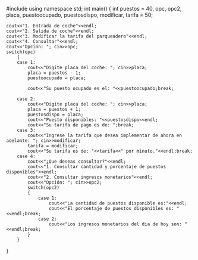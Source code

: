 #include <iostream>
using namespace std;
int main()
{
    int puestos = 40, opc, opc2, placa, puestoocupado, puestosdispo, modificar, tarifa = 50;
    
    cout<<"1. Entrada de coche"<<endl;
    cout<<"2. Salida de coche"<<endl;
    cout<<"3. Modificar la tarifa del parqueadero"<<endl;
    cout<<"4. Consultar"<<endl;
    cout<<"Opción: "; cin>>opc;
    switch(opc)
        {
        case 1:
            cout<<"Digite placa del coche: "; cin>>placa;
            placa = puestos - 1;
            puestoocupado = placa;
            
            cout<<"Su puesto ocupado es el: "<<puestoocupado;break;
            
        case 2:
            cout<<"Digite placa del coche: "; cin>>placa;
            placa = puestos + 1;
            puestosdispo = placa;
            cout<<"Puesto disponibles: "<<puestosdispo<<endl;
            cout<<"Su tarifa de pago es de: ";break;
        case 3:
            cout<<"Ingrese la tarifa que desea implementar de ahora en adelante: "; cin>>modificar;
            tarifa = modificar;
            cout<<"Su tarifa es de: "<<tarifa<<" por minuto."<<endl;break;
        case 4:
            cout<<"¿Que deseas consultar?"<<endl;
            cout<<"1. Consultar cantidad y porcentaje de puestos disponibles"<<endl;
            cout<<"2. Consultar ingresos monetarios"<<endl;
            cout<<"Opción: "; cin>>opc2;
            switch(opc2)
            {
                case 1:
                    cout<<"La cantidad de puestos disponible es:"<<endl;
                    cout<<"El porcentaje de puestos disponibles es: "<<endl;break;
                case 2:
                    cout<<"Los ingresos monetarios del dia de hoy son: "<<endl;break;
            }
        }
}



